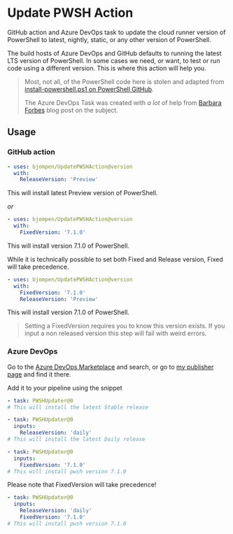 # Update PWSH Action

GitHub action and Azure DevOps task to update the cloud runner version of PowerShell to latest, nightly, static, or any other version of PowerShell.

The build hosts of Azure DevOps and GitHub defaults to running the latest LTS version of PowerShell.
In some cases we need, or want, to test or run code using a different version. This is where this action will help you.

> Most, not all, of the PowerShell code here is stolen and adapted from [install-powershell.ps1 on PowerShell GitHub](https://raw.githubusercontent.com/PowerShell/PowerShell/master/tools/install-powershell.ps1).
> 
> The Azure DevOps Task was created with _a lot_ of help from [Barbara Forbes](https://4bes.nl/2021/02/21/create-a-custom-azure-devops-powershell-task/) blog post on the subject. 

## Usage

### GitHub action

```Yaml
- uses: bjompen/UpdatePWSHAction@version
  with:
    ReleaseVersion: 'Preview'
```

This will install latest Preview version of PowerShell.

_or_

```Yaml
- uses: bjompen/UpdatePWSHAction@version
  with:
    FixedVersion: '7.1.0'
```

This will install version 7.1.0 of PowerShell.

While it is technically possible to set both Fixed and Release version, Fixed will take precedence.

```Yaml
- uses: bjompen/UpdatePWSHAction@version
  with:
    FixedVersion: '7.1.0'
    ReleaseVersion: 'Preview'
```

This will install version 7.1.0 of PowerShell.

> Setting a FixedVersion requires you to know this version exists. If you input a non released version this step will fail with weird errors.

### Azure DevOps

Go to the [Azure DevOps Marketplace](https://marketplace.visualstudio.com/azuredevops) and search, or go to [my publisher page](https://marketplace.visualstudio.com/publishers/Bjompen) and find it there.

Add it to your pipeline using the snippet

```yaml
- task: PWSHUpdater@0
# This will install the latest Stable release

- task: PWSHUpdater@0
  inputs:
    ReleaseVersion: 'daily'
# This will install the latest Daily release

- task: PWSHUpdater@0
  inputs:
    FixedVersion: '7.1.0'
# This will install pwsh version 7.1.0
```

Please note that FixedVersion will take precedence!

```yaml
- task: PWSHUpdater@0
  inputs:
    ReleaseVersion: 'daily'
    FixedVersion: '7.1.0'
# This will install pwsh version 7.1.0
```

